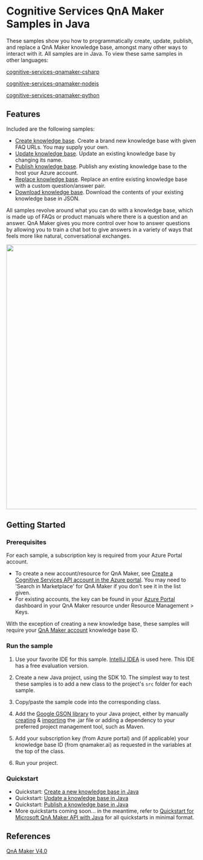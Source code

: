 # Cognitive Services QnA Maker Samples in Java

These samples show you how to programmatically create, update, publish, and replace a QnA Maker knowledge base, amongst many other ways to interact with it. All samples are in Java. To view these same samples in other languages:

[cognitive-services-qnamaker-csharp](https://github.com/Azure-Samples/cognitive-services-qnamaker-csharp)

[cognitive-services-qnamaker-nodejs](https://github.com/Azure-Samples/cognitive-services-qnamaker-nodejs)

[cognitive-services-qnamaker-python](https://github.com/Azure-Samples/cognitive-services-qnamaker-python)

## Features

Included are the following samples:

* [Create knowledge base](https://github.com/Azure-Samples/cognitive-services-qnamaker-python/blob/master/create-new-knowledge-base.java). Create a brand new knowledge base with given FAQ URLs. You may supply your own.
* [Update knowledge base](https://github.com/Azure-Samples/cognitive-services-qnamaker-python/blob/master/update-knowledge-base.java). Update an existing knowledge base by changing its name.
* [Publish knowledge base](https://github.com/Azure-Samples/cognitive-services-qnamaker-python/blob/master/publish-knowledge-base.java). Publish any existing knowledge base to the host your Azure account.
* [Replace knowledge base](https://github.com/Azure-Samples/cognitive-services-qnamaker-python/blob/master/replace-knowledge-base.java). Replace an entire existing knowledge base with a custom question/answer pair.
* [Download knowledge base](https://github.com/Azure-Samples/cognitive-services-qnamaker-python/blob/master/download-knowledge-base.java). Download the contents of your existing knowledge base in JSON.

All samples revolve around what you can do with a knowledge base, which is made up of FAQs or product manuals where there is a question and an answer. QnA Maker gives you more control over how to answer questions by allowing you to train a chat bot to give answers in a variety of ways that feels more like natural, conversational exchanges.

<img src="https://docs.microsoft.com/en-us/azure/cognitive-services/qnamaker/media/botFrameworkArch.png" width="700">

## Getting Started

### Prerequisites

For each sample, a subscription key is required from your Azure Portal account. 
* To create a new account/resource for QnA Maker, see [Create a Cognitive Services API account in the Azure portal](https://docs.microsoft.com/en-us/azure/cognitive-services/cognitive-services-apis-create-account). You may need to 'Search in Marketplace' for QnA Maker if you don't see it in the list given.  
* For existing accounts, the key can be found in your [Azure Portal](https://ms.portal.azure.com/) dashboard in your QnA Maker resource under Resource Management > Keys. 

With the exception of creating a new knowledge base, these samples will require your [QnA Maker account](https://www.qnamaker.ai/Home/MyServices) knowledge base ID. 

### Run the sample

1. Use your favorite IDE for this sample. [IntelliJ IDEA](https://www.jetbrains.com/idea/) is used here. This IDE has a free evaluation version.

1. Create a new Java project, using the SDK 10. The simplest way to test these samples is to add a new class to the project's `src` folder for each sample.

1. Copy/paste the sample code into the corresponding class.

1. Add the [Google GSON library](https://github.com/google/gson) to your Java project, either by manually [creating](https://stackoverflow.com/questions/5258159/how-to-make-an-executable-jar-file) & [importing](https://stackoverflow.com/questions/21051991/importing-jar-file-into-intellij-idea) the .jar file or adding a dependency to your preferred project management tool, such as Maven.

1. Add your subscription key (from Azure portal) and (if applicable) your knowledge base ID (from qnamaker.ai) as requested in the variables at the top of the class.

1. Run your project.

### Quickstart

* Quickstart: [Create a new knowledge base in Java](https://docs.microsoft.com/en-us/azure/cognitive-services/qnamaker/quickstarts/create-new-kb-java)
* Quickstart: [Update a knowledge base in Java](https://docs.microsoft.com/en-us/azure/cognitive-services/qnamaker/quickstarts/update-kb-java)
* Quickstart: [Publish a knowledge base in Java](https://docs.microsoft.com/en-us/azure/cognitive-services/qnamaker/quickstarts/publish-kb-java)
* More quickstarts coming soon... in the meantime, refer to [Quickstart for Microsoft QnA Maker API with Java](https://docs.microsoft.com/en-us/azure/cognitive-services/qnamaker/quickstarts/java) for all quickstarts in minimal format.

## References

[QnA Maker V4.0](https://westus.dev.cognitive.microsoft.com/docs/services/5a93fcf85b4ccd136866eb37/operations/5ac266295b4ccd1554da75ff)
